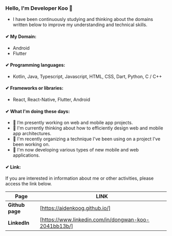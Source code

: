 ### Hello, I'm Developer Koo 👋

- I have been continuously studying and thinking about the domains written below to improve my understanding and technical skills.


#### ✔ My Domain:

  - Android
  - Flutter


#### ✔ Programming languages:

  - Kotlin, Java, Typescript, Javascript, HTML, CSS, Dart, Python, C / C++


#### ✔ Frameworks or libraries:

  - React, React-Native, Flutter, Android



#### ✔ What I'm doing these days:

- 🔭 I’m presently working on web and mobile app projects.
- 🌱 I'm currently thinking about how to efficiently design web and mobile app architectures.
- 🔭 I'm recently organizing a technique I've been using on a project I've been working on.
- 🌱 I'm now developing various types of new mobile and web applications.
  

#### ✔ Link:

If you are interested in information about me or other activities, please access the link below.

| **Page**      | **LINK**                                     |
| ----------- | ---------------------------------------- |
| **Github page** | [https://aidenkoog.github.io/] |
| **LinkedIn** | [https://www.linkedin.com/in/dongwan-koo-2041bb13b/] |
